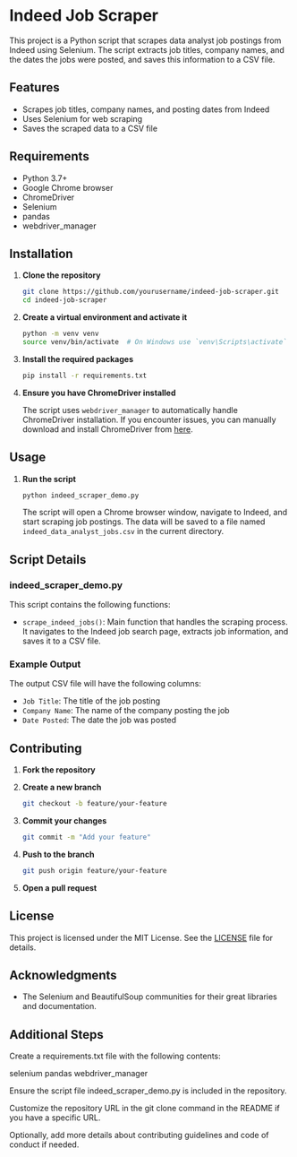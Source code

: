 # Indeed Job Scraper

This project is a Python script that scrapes data analyst job postings from Indeed using Selenium. The script extracts job titles, company names, and the dates the jobs were posted, and saves this information to a CSV file.

## Features

- Scrapes job titles, company names, and posting dates from Indeed
- Uses Selenium for web scraping
- Saves the scraped data to a CSV file

## Requirements

- Python 3.7+
- Google Chrome browser
- ChromeDriver
- Selenium
- pandas
- webdriver_manager

## Installation

1. **Clone the repository**

    ```bash
    git clone https://github.com/yourusername/indeed-job-scraper.git
    cd indeed-job-scraper
    ```

2. **Create a virtual environment and activate it**

    ```bash
    python -m venv venv
    source venv/bin/activate  # On Windows use `venv\Scripts\activate`
    ```

3. **Install the required packages**

    ```bash
    pip install -r requirements.txt
    ```

4. **Ensure you have ChromeDriver installed**

    The script uses `webdriver_manager` to automatically handle ChromeDriver installation. If you encounter issues, you can manually download and install ChromeDriver from [here](https://sites.google.com/a/chromium.org/chromedriver/).

## Usage

1. **Run the script**

    ```bash
    python indeed_scraper_demo.py
    ```

    The script will open a Chrome browser window, navigate to Indeed, and start scraping job postings. The data will be saved to a file named `indeed_data_analyst_jobs.csv` in the current directory.

## Script Details

### indeed_scraper_demo.py

This script contains the following functions:

- `scrape_indeed_jobs()`: Main function that handles the scraping process. It navigates to the Indeed job search page, extracts job information, and saves it to a CSV file.

### Example Output

The output CSV file will have the following columns:

- `Job Title`: The title of the job posting
- `Company Name`: The name of the company posting the job
- `Date Posted`: The date the job was posted

## Contributing

1. **Fork the repository**
2. **Create a new branch**

    ```bash
    git checkout -b feature/your-feature
    ```

3. **Commit your changes**

    ```bash
    git commit -m "Add your feature"
    ```

4. **Push to the branch**

    ```bash
    git push origin feature/your-feature
    ```

5. **Open a pull request**

## License

This project is licensed under the MIT License. See the [LICENSE](LICENSE) file for details.

## Acknowledgments

- The Selenium and BeautifulSoup communities for their great libraries and documentation.

## Additional Steps
Create a requirements.txt file with the following contents:

selenium
pandas
webdriver_manager

Ensure the script file indeed_scraper_demo.py is included in the repository.

Customize the repository URL in the git clone command in the README if you have a specific URL.

Optionally, add more details about contributing guidelines and code of conduct if needed.
